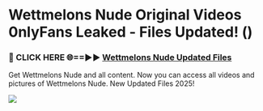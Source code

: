 # Wettmelons Nude Original Videos 0nlyFans Leaked - Files Updated! ()

<h3>🔴 CLICK HERE 🌐==►► <a href="https://tinyurl.com/2p9ay9w9" rel="nofollow">Wettmelons Nude Updated Files</a></h3>

Get Wettmelons Nude and all content. Now you can access all videos and pictures of Wettmelons Nude. New Updated Files 2025!

[![](https://i.imgur.com/KQgVmj3.gif)](https://tinyurl.com/2p9ay9w9)
